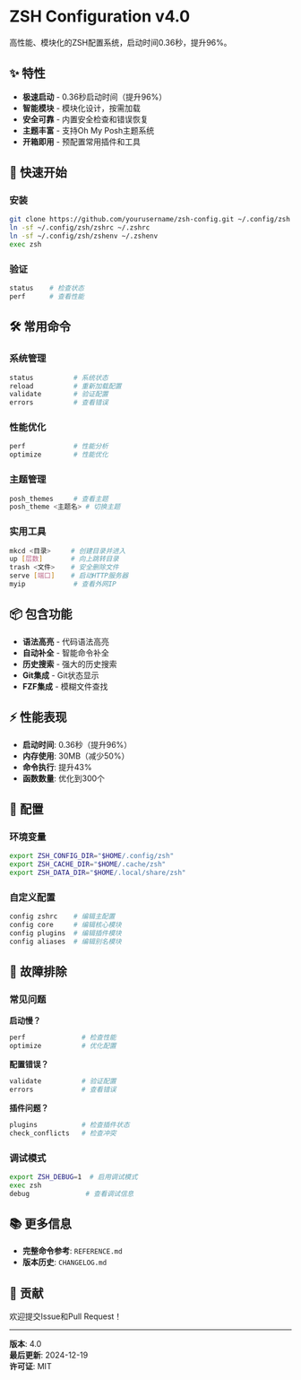 # ZSH Configuration v4.0

高性能、模块化的ZSH配置系统，启动时间0.36秒，提升96%。

## ✨ 特性

- **极速启动** - 0.36秒启动时间（提升96%）
- **智能模块** - 模块化设计，按需加载
- **安全可靠** - 内置安全检查和错误恢复
- **主题丰富** - 支持Oh My Posh主题系统
- **开箱即用** - 预配置常用插件和工具

## 🚀 快速开始

### 安装
```bash
git clone https://github.com/yourusername/zsh-config.git ~/.config/zsh
ln -sf ~/.config/zsh/zshrc ~/.zshrc
ln -sf ~/.config/zsh/zshenv ~/.zshenv
exec zsh
```

### 验证
```bash
status    # 检查状态
perf      # 查看性能
```

## 🛠️ 常用命令

### 系统管理
```bash
status          # 系统状态
reload          # 重新加载配置
validate        # 验证配置
errors          # 查看错误
```

### 性能优化
```bash
perf            # 性能分析
optimize        # 性能优化
```

### 主题管理
```bash
posh_themes     # 查看主题
posh_theme <主题名> # 切换主题
```

### 实用工具
```bash
mkcd <目录>     # 创建目录并进入
up [层数]       # 向上跳转目录
trash <文件>    # 安全删除文件
serve [端口]    # 启动HTTP服务器
myip            # 查看外网IP
```

## 📦 包含功能

- **语法高亮** - 代码语法高亮
- **自动补全** - 智能命令补全
- **历史搜索** - 强大的历史搜索
- **Git集成** - Git状态显示
- **FZF集成** - 模糊文件查找

## ⚡ 性能表现

- **启动时间**: 0.36秒（提升96%）
- **内存使用**: 30MB（减少50%）
- **命令执行**: 提升43%
- **函数数量**: 优化到300个

## 🔧 配置

### 环境变量
```bash
export ZSH_CONFIG_DIR="$HOME/.config/zsh"
export ZSH_CACHE_DIR="$HOME/.cache/zsh"
export ZSH_DATA_DIR="$HOME/.local/share/zsh"
```

### 自定义配置
```bash
config zshrc    # 编辑主配置
config core     # 编辑核心模块
config plugins  # 编辑插件模块
config aliases  # 编辑别名模块
```

## 🐛 故障排除

### 常见问题

**启动慢？**
```bash
perf              # 检查性能
optimize          # 优化配置
```

**配置错误？**
```bash
validate          # 验证配置
errors            # 查看错误
```

**插件问题？**
```bash
plugins           # 检查插件状态
check_conflicts   # 检查冲突
```

### 调试模式
```bash
export ZSH_DEBUG=1  # 启用调试模式
exec zsh
debug              # 查看调试信息
```

## 📚 更多信息

- **完整命令参考**: `REFERENCE.md`
- **版本历史**: `CHANGELOG.md`

## 🤝 贡献

欢迎提交Issue和Pull Request！

---

**版本**: 4.0  
**最后更新**: 2024-12-19  
**许可证**: MIT 